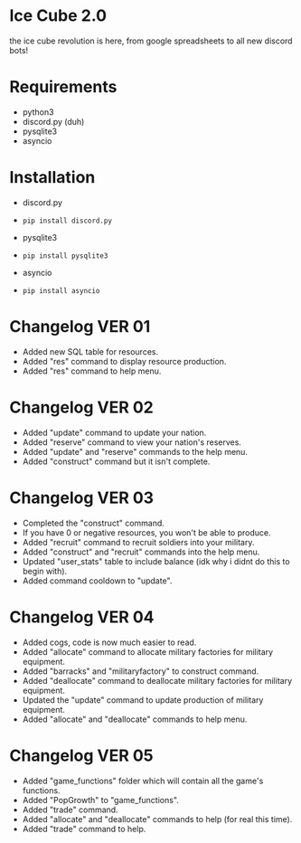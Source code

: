 # Ice Cube 2.0
the ice cube revolution is here, from google spreadsheets to all new discord bots!

# Requirements
- python3
- discord.py (duh)
- pysqlite3
- asyncio

# Installation
- discord.py
- `pip install discord.py`

- pysqlite3
- `pip install pysqlite3`

- asyncio
- `pip install asyncio`


# Changelog VER 01
- Added new SQL table for resources.
- Added "res" command to display resource production.
- Added "res" command to help menu.

# Changelog VER 02
- Added "update" command to update your nation.
- Added "reserve" command to view your nation's reserves.
- Added "update" and "reserve" commands to the help menu.
- Added "construct" command but it isn't complete.

# Changelog VER 03
- Completed the "construct" command.
- If you have 0 or negative resources, you won't be able to produce.
- Added "recruit" command to recruit soldiers into your military.
- Added "construct" and "recruit" commands into the help menu.
- Updated "user_stats" table to include balance (idk why i didnt do this to begin with).
- Added command cooldown to "update".

# Changelog VER 04
- Added cogs, code is now much easier to read.
- Added "allocate" command to allocate military factories for military equipment.
- Added "barracks" and "militaryfactory" to construct command.
- Added "deallocate" command to deallocate military factories for military equipment.
- Updated the "update" command to update production of military equipment.
- Added "allocate" and "deallocate" commands to help menu.

# Changelog VER 05
- Added "game_functions" folder which will contain all the game's functions.
- Added "PopGrowth" to "game_functions".
- Added "trade" command.
- Added "allocate" and "deallocate" commands to help (for real this time).
- Added "trade" command to help.
